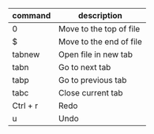 |command| description|
|----|----|
|0| Move to the top of file|
|$| Move to the end of file|
|tabnew| Open file in new tab|
|tabn| Go to next tab|
|tabp| Go to previous tab|
|tabc| Close current tab|
|Ctrl + r| Redo|
|u| Undo|
